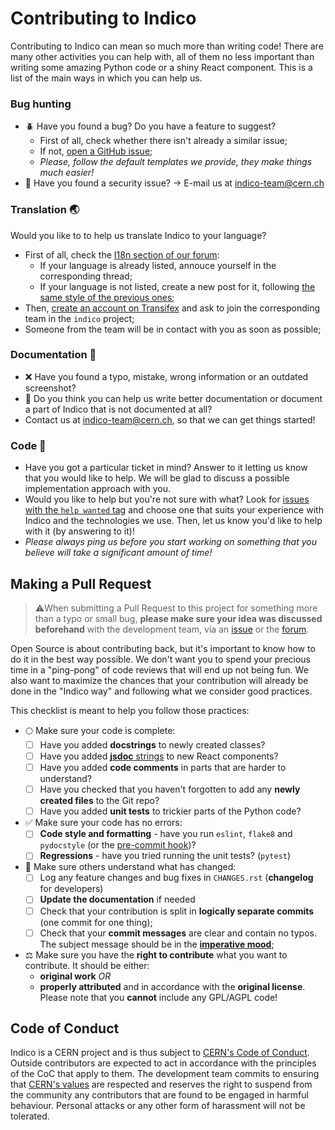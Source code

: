 # Contributing to Indico

Contributing to Indico can mean so much more than writing code! There are many other activities you can help with, all of them no less important than writing some amazing Python code or a shiny React component. This is a list of the main ways in which you can help us.

### Bug hunting

 * :beetle: Have you found a bug? Do you have a feature to suggest?
   - First of all, check whether there isn't already a similar issue;
   - If not, [open a GitHub issue](https://github.com/indico/indico/issues/new);
   - *Please, follow the default templates we provide, they make things much easier!* 
 * 🚨 Have you found a security issue? → E-mail us at [indico-team@cern.ch](mailto:indico-team@cern.ch)

### Translation :earth_asia:

Would you like to to help us translate Indico to your language?

 * First of all, check the [I18n section of our forum](https://talk.getindico.io/c/i18n):
   * If your language is already listed, annouce yourself in the corresponding thread;
   * If your language is not listed, create a new post for it, following [the same style of the previous ones](https://talk.getindico.io/t/japanese-ja-translation-group/542?u=pferreir);
 * Then, [create an account on Transifex](https://www.transifex.com/indico/indico/) and ask to join the corresponding team in the `indico` project;
 * Someone from the team will be in contact with you as soon as possible;

### Documentation :pencil: 

 * ❌ Have you found a typo, mistake, wrong information or an outdated screenshot?
 * :muscle: Do you think you can help us write better documentation or document a part of Indico that is not documented at all?
 * Contact us at [indico-team@cern.ch](mailto:indico-team@cern.ch), so that we can get things started!

### Code :wrench:

 * Have you got a particular ticket in mind? Answer to it letting us know that you would like to help. We will be glad to discuss a possible implementation approach with you.
 * Would you like to help but you're not sure with what? Look for [issues with the `help wanted` tag](https://github.com/indico/indico/issues?q=is%3Aissue+is%3Aopen+label%3A%22help+wanted%22) and choose one that suits your experience with Indico and the technologies we use. Then, let us know you'd like to help with it (by answering to it)!
 * *Please always ping us before you start working on something that you believe will take a significant amount of time!*

## Making a Pull Request


> :warning:When submitting a Pull Request to this project for something more than a typo or small bug, **please make sure your idea was discussed beforehand** with the development team, via an [issue](https://github.com/indico/indico/issues/new/choose) or the [forum](https://talk.getindico.io).

Open Source is about contributing back, but it's important to know how to do it in the best way possible. We don't want you to spend your precious time in a "ping-pong" of code reviews that will end up not being fun. We also want to maximize the chances that your contribution will already be done in the "Indico way" and following what we consider good practices.

This checklist is meant to help you follow those practices:

 * :full_moon: Make sure your code is complete:
   - [ ] Have you added **docstrings** to newly created classes?
   - [ ] Have you added [**jsdoc** strings](https://react-styleguidist.js.org/docs/documenting.html) to new React components?
   - [ ] Have you added **code comments** in parts that are harder to understand?
   - [ ] Have you checked that you haven't forgotten to add any **newly created files** to the Git repo?
   - [ ] Have you added **unit tests** to trickier parts of the Python code?

 * :white_check_mark: Make sure your code has no errors:
    - [ ] **Code style and formatting** - have you run `eslint`, `flake8` and `pydocstyle` (or the [pre-commit hook](https://github.com/indico/indico/blob/master/pre-commit.githook))?
    - [ ] **Regressions** - have you tried running the unit tests? (`pytest`)

* :loudspeaker: Make sure others understand what has changed:
  - [ ] Log any feature changes and bug fixes in `CHANGES.rst` (**changelog** for developers)
  - [ ] **Update the documentation** if needed
  - [ ] Check that your contribution is split in **logically separate commits** (one commit for one thing);
  - [ ] Check that your **commit messages** are clear and contain no typos. The subject message should be in the [**imperative mood**](https://chris.beams.io/posts/git-commit/);

* ⚖️ Make sure you have the **right to contribute** what you want to contribute. It should be either:
  - **original work**
  *OR*
  - **properly attributed** and in accordance with the **original license**. Please note that you **cannot** include any GPL/AGPL code!

## Code of Conduct

Indico is a CERN project and is thus subject to [CERN's Code of Conduct](https://hr-dep.web.cern.ch/content/code-of-conduct). Outside contributors are expected to act in accordance with the principles of the CoC that apply to them.
The development team commits to ensuring that [CERN's values](https://hr-dep.web.cern.ch/content/cern-values-0) are respected and reserves the right to suspend from the community any contributors that are found to be engaged in harmful behaviour. Personal attacks or any other form of harassment will not be tolerated.

